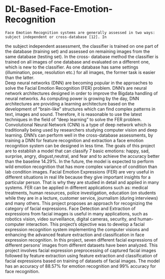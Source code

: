 # DL-Based-Face-Emotion-Recognition
	Face Emotion Recognition systems are generally assessed in two ways: subject independent or cross-database [12]. In
the subject independent assessment, the classifier is trained on one part of the database (training set) and assessed on
remaining images from the same database (testing set). In the cross- database method the classifier is trained on all images
of one database and evaluated on a different one, which is new to the classifier. As one database has same settings
(illumination, pose, resolution etc.) for all images, the former task is easier than the latter.	
	Deep neural networks (DNN) are becoming popular in the approaches to solve the Facial Emotion Recognition (FER)
problem. DNN’s are neural network architectures designed in order to improve the Bigdata handling of neural networks. As
computing power is growing by the day, DNN architectures are providing a learning architecture based on the development of
“brain-like” structures which can find complex patterns in text, images and sound. Therefore, it is reasonable to use the
latest techniques in the field of “deep learning” to solve the FER problem. Convolutional Neural Network (CNN) is a type of
deep network which is traditionally being used by researchers studying computer vision and deep learning. DNN’s can perform
well in the cross-database assessments, by training a DNN for feature recognition and extraction a face emotion recognition
system can be designed in less time.
	The goals of this project are to establish a model that can classify 7 basic emotions: happy, sad, surprise, angry,
disgust,neutral, and fear and to achieve the accuracy better than the baseline 14.29%. In the future, the model is
expected to perform wild emotion recognition that has more complex variance of condition than lab condition images. Facial
Emotion Expressions (FER) are very useful in different situations in real life because they give important insights for a
particular person. That is why they are studied in detail and applied in many systems. FER can be applied in different
applications such as: medical treatments, human resources, police investigation, education (on students while they are in a
lecture, customer service, journalism (during interviews) and many others.
	This project proposes an approach for recognizing the category of facial expressions. Face Detection and Extraction
of expressions from facial images is useful in many applications, such as robotics vision, video surveillance, digital
cameras, security, and human-computer interaction. This project’s objective was to develop a facial expression recognition
system implementing the computer visions and enhancing the advanced feature extraction and classification in face expression
recognition. In this project, seven different facial expressions of different persons’ images from different datasets have
been analyzed. This project involves facial expression preprocessing of captured facial images followed by feature
extraction using feature extraction and classification of facial expressions based on training of datasets of facial images.
The model has an accuracy of 88.57% for emotion recognition and 99% accuracy for face recognition.
